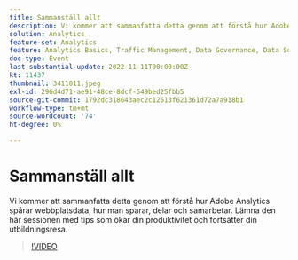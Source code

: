 ```yaml
---
title: Sammanställ allt
description: Vi kommer att sammanfatta detta genom att förstå hur Adobe Analytics spårar webbplatsdata, hur man sparar, delar och samarbetar. Lämna den här sessionen med tips som ökar din produktivitet och fortsätter din utbildningsresa.
solution: Analytics
feature-set: Analytics
feature: Analytics Basics, Traffic Management, Data Governance, Data Sources, Data Configuration and Collection
doc-type: Event
last-substantial-update: 2022-11-11T00:00:00Z
kt: 11437
thumbnail: 3411011.jpeg
exl-id: 296d4d71-ae91-48ce-8dcf-549bed25fbb5
source-git-commit: 1792dc318643aec2c12613f621361d72a7a918b1
workflow-type: tm+mt
source-wordcount: '74'
ht-degree: 0%

---
```


# Sammanställ allt

Vi kommer att sammanfatta detta genom att förstå hur Adobe Analytics spårar webbplatsdata, hur man sparar, delar och samarbetar. Lämna den här sessionen med tips som ökar din produktivitet och fortsätter din utbildningsresa.

>[!VIDEO](https://video.tv.adobe.com/v/3411011/?quality=12&learn=on)

